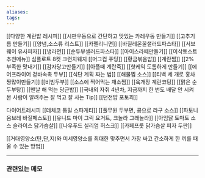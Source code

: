```yaml
---
aliases: 
tags:
---
```

[[다양한 계란밥 레시피]]
[[시판우동으로 간단하고 맛있는 카레우동 만들기]]
[[고추기름 만들기]]
[[양념,소스류 리스트]]
[[카펠리니면]]
[[바질레몬꿀샐러드파스타]]
[[서브웨이 유사피자]]
[[냉라면]]
[[순두부샐러드파스타]]
[[아이스라떼만들기]]
[[이삭토스트 추천메뉴]]
심플로트 8컷 크런치웨지
[[머그컵 푸딩]]
[[황금볶음밥]]
[[계란찜]]
[[2%부족한 맛내기]]
[[감자당고만들기]]
[[아플때 계란죽]]
[[핫케익 도톰하게 만들기]]
[[에어프라이어 겉바속촉 두부]]
[[식단 계획 짜는 법]]
[[해물찜 소스]]
[[티백 세 개로 홍차 짱많이만들기]]
[[비빔두부]]
[[소스에 찍어먹는 채소찜]]
[[육개장 계란코팅]]
[[맑은 순두부탕]]
[[맨날 해 먹는 당근밥]]
[[국내외 자취 4년차, 지금까지 한 번도 배달 안 시켜 본 사람이 알려주는 잘 먹고 잘 사는 Tip]]
[[던전밥 포토푀]]

다이어트레시피
[[데체코 통밀 스파게티]]
[[풀무원 두부면, 콩으로 라구 소스]]
[[파토니움브레 바질페스토]]
[[유니드 마이 그릭 요거트, 크놀라 그래놀라]]
[[아임닭 토마토 소스 슬라이스 닭가슴살]]
[[나우푸드 실리엄 허스크]]
[[카페프룻 닭가슴살 피자 두판]]

[[거대영양소(탄,단,지)와 미세영양소를 최대한 맞추면서 가장 싸고 간소하게 한 끼를 때울 수 있는 방법]]


---
### 관련있는 메모